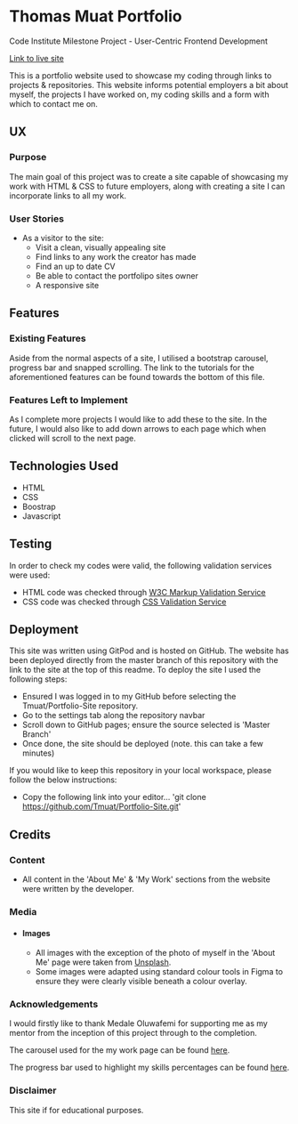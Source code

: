 # Thomas Muat Portfolio
Code Institute Milestone Project - User-Centric Frontend Development

[Link to live site](tmuat.github.io/portfolio-site/)

This is a portfolio website used to showcase my coding through links to projects & repositories. This website informs potential employers a bit about myself, the projects I have worked on, my coding skills and a form with which to contact me on.

## UX

### Purpose

The main goal of this project was to create a site capable of showcasing my work with HTML & CSS to future employers, along with creating a site I can incorporate links to all my work. 

### User Stories

- As a visitor to the site:
    - Visit a clean, visually appealing site
    - Find links to any work the creator has made
    - Find an up to date CV
    - Be able to contact the portfolipo sites owner
    - A responsive site

## Features

### Existing Features

Aside from the normal aspects of a site, I utilised a bootstrap carousel, progress bar and snapped scrolling. The link to the tutorials for the aforementioned features can be found towards the bottom of this file.

### Features Left to Implement

As I complete more projects I would like to add these to the site. In the future, I would also like to add down arrows to each page which when clicked will scroll to the next page.


## Technologies Used

- HTML
- CSS
- Boostrap
- Javascript

## Testing

In order to check my codes were valid, the following validation services were used:
- HTML code was checked through [W3C Markup Validation Service](https://validator.w3.org/) 
- CSS code was checked through [CSS Validation Service](https://jigsaw.w3.org/css-validator/)


## Deployment

This site was written using GitPod and is hosted on GitHub. The website has been deployed directly from the master branch of this repository with the link to the site at the top of this readme. To deploy the site I used the following steps:
- Ensured I was logged in to my GitHub before selecting the Tmuat/Portfolio-Site repository.
- Go to the settings tab along the repository navbar
- Scroll down to GitHub pages; ensure the source selected is 'Master Branch'
- Once done, the site should be deployed (note. this can take a few minutes)

If you would like to keep this repository in your local workspace, please follow the below instructions:
- Copy the following link into your editor... 'git clone https://github.com/Tmuat/Portfolio-Site.git' 

## Credits

### Content

- All content in the 'About Me' & 'My Work' sections from the website were written by the developer.

### Media

- #### Images
    - All images with the exception of the photo of myself in the 'About Me' page were taken from [Unsplash](https://www.unsplash.com/).
    - Some images were adapted using standard colour tools in Figma to ensure they were clearly visible beneath a colour overlay.

### Acknowledgements

I would firstly like to thank Medale Oluwafemi for supporting me as my mentor from the inception of this project through to the completion. 

The carousel used for the my work page can be found [here](https://azmind.com/demo/bootstrap-carousel-multiple-items/).

The progress bar used to highlight my skills percentages can be found [here](https://bestjquery.com/tutorial/progress-bar/demo77/).

### Disclaimer

This site if for educational purposes.